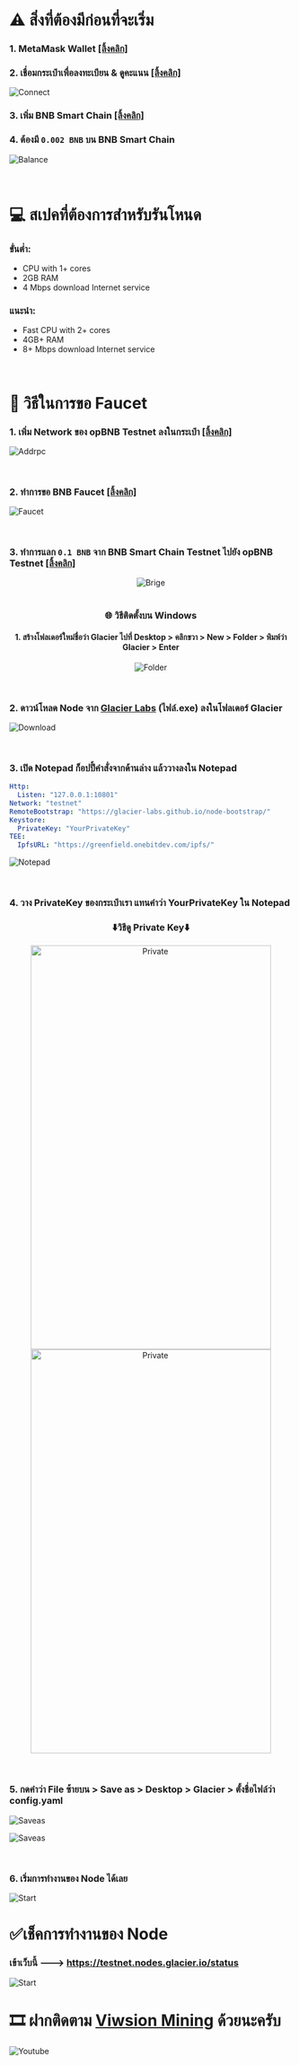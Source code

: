 # ⚠️ สิ่งที่ต้องมีก่อนที่จะเริ่ม
### 1. MetaMask Wallet [[ลิ้งคลิก]](https://chromewebstore.google.com/detail/metamask/nkbihfbeogaeaoehlefnkodbefgpgknn)
### 2. เชื่อมกระเป๋าเพื่อลงทะเบียน & ดูคะแนน [[ลิ้งคลิก]](https://www.glacier.io/points/)

![Connect](./Connet.png)

### 3. เพิ่ม BNB Smart Chain [[ลิ้งคลิก]](https://chainlist.org/chain/56)
### 4. ต้องมี `0.002 BNB` บน BNB Smart Chain

![Balance](./22.png)

‎ 
# 💻 สเปคที่ต้องการสำหรับรันโหนด

### ขั่นต่ำ:
  - CPU with 1+ cores
  - 2GB RAM
  - 4 Mbps download Internet service
### แนะนำ:
  - Fast CPU with 2+ cores
  - 4GB+ RAM
  - 8+ Mbps download Internet service

‎ 
# 💸 วิธีในการขอ Faucet
### 1. เพิ่ม Network ของ opBNB Testnet ลงในกระเป๋า [[ลิ้งคลิก]](https://chainlist.org/chain/5611)

![Addrpc](./88.png)

‎ 
### 2. ทำการขอ BNB Faucet [[ลิ้งคลิก]](https://www.bnbchain.org/en/testnet-faucet)

![Faucet](./111.png)

‎ 
### 3. ทำการแลก `0.1 BNB` จาก BNB Smart Chain Testnet ไปยัง opBNB Testnet [[ลิ้งคลิก]](https://opbnb-testnet-bridge.bnbchain.org/deposit)

<div align="center">
<img src="./222.png" alt="Brige">
</div>
‎
<h3 align="center">🌐 วิธีติดตั้งบน Windows</h3>
<h4 align="center">1. สร้างโฟลเดอร์ใหม่ชื่อว่า Glacier ไปที่ Desktop > คลิกขวา > New > Folder > พิมพ์ว่า Glacier > Enter</h4>

<div align="center">
<img src="./33.png" alt="Folder">
</div>

‎ 
### 2. ดาวน์โหลด Node จาก [Glacier Labs](https://github.com/Glacier-Labs/node-bootstrap/releases) (ไฟล์.exe) ลงในโฟลเดอร์ Glacier

![Download](./44.png)

‎ 
### 3. เปิด Notepad ก็อปปี้คำสั่งจากด้านล่าง แล้ววางลงใน Notepad

```yaml
Http:
  Listen: "127.0.0.1:10801"
Network: "testnet"
RemoteBootstrap: "https://glacier-labs.github.io/node-bootstrap/"
Keystore:
  PrivateKey: "YourPrivateKey"
TEE:
  IpfsURL: "https://greenfield.onebitdev.com/ipfs/"
```

![Notepad](./4444.png)

‎ 
### 4. วาง PrivateKey ของกระเป๋าเรา แทนคำว่า YourPrivateKey ใน Notepad
<div align="center">
    <h3>⬇️วิธีดู Private Key⬇️</h3>
</div>

<div align="center">
    <img src="./1.gif" alt="Private" width="428" height="720">
    <img src="./2.gif" alt="Private" width="428" height="720">
</div>

‎ 
### 5. กดคำว่า File ซ้ายบน > Save as > Desktop > Glacier > ตั้งชื่อไฟล์ว่า config.yaml

![Saveas](./55.png)

![Saveas](./66.png)

‎ 
### 6. เริ่มการทำงานของ Node ได้เลย

![Start](./77.png)

# ✅เช็คการทำงานของ Node
### เข้าเว็บนี้ ---> https://testnet.nodes.glacier.io/status

![Start](./99.png)

# 🎞️ ฝากติดตาม [Viwsion Mining](https://www.youtube.com/@VwisionMining/videos) ด้วยนะครับ

![Youtube](./Vwision.png)